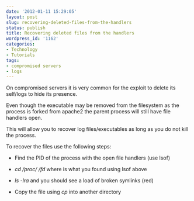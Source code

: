```yaml
---
date: '2012-01-11 15:29:05'
layout: post
slug: recovering-deleted-files-from-the-handlers
status: publish
title: Recovering deleted files from the handlers
wordpress_id: '1162'
categories:
- Technology
- Tutorials
tags:
- compromised servers
- logs
---
```


On compromised servers it is very common for the exploit to delete its self/logs to hide its presence.

Even though the executable may be removed from the filesystem as the process is forked from apache2 the parent process will still have file handlers open.

This will allow you to recover log files/executables as long as you do not kill the process.

To recover the files use the following steps:




  * Find the PID of the process with the open file handlers (use lsof)


  * _cd /proc/ /fd_ where is what you found using lsof above


  * _ls -lra_ and you should see a load of broken symlinks (red)


  * Copy the file using _cp_ into another directory




